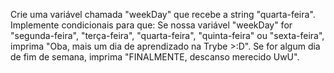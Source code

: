 Crie uma variável chamada "weekDay" que recebe a string "quarta-feira".
Implemente condicionais para que:
Se nossa variável "weekDay" for "segunda-feira", "terça-feira", "quarta-feira", "quinta-feira" ou "sexta-feira", imprima "Oba, mais um dia de aprendizado na Trybe >:D".
Se for algum dia de fim de semana, imprima "FINALMENTE, descanso merecido UwU".
